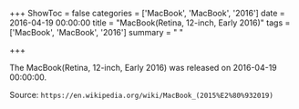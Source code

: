 +++
ShowToc = false
categories = ['MacBook', 'MacBook', '2016']
date = 2016-04-19 00:00:00
title = "MacBook(Retina, 12-inch, Early 2016)"
tags = ['MacBook', 'MacBook', '2016']
summary = " "

+++

The MacBook(Retina, 12-inch, Early 2016) was released on 2016-04-19 00:00:00.

Source: `https://en.wikipedia.org/wiki/MacBook_(2015%E2%80%932019)`


